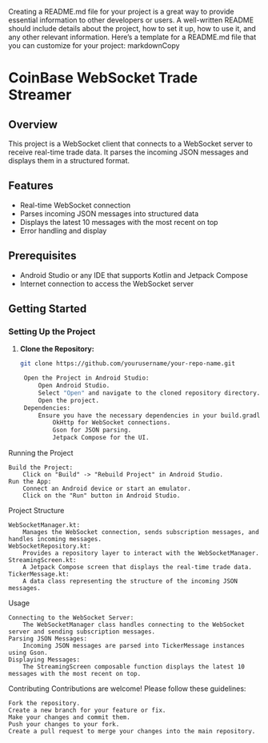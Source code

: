 Creating a README.md file for your project is a great way to provide essential information to other developers or users. A well-written README should include details about the project, how to set it up, how to use it, and any other relevant information.
Here’s a template for a README.md file that you can customize for your project:
markdownCopy

# CoinBase WebSocket Trade Streamer

## Overview

This project is a WebSocket client that connects to a WebSocket server to receive real-time trade data. It parses the incoming JSON messages and displays them in a structured format.

## Features

- Real-time WebSocket connection
- Parses incoming JSON messages into structured data
- Displays the latest 10 messages with the most recent on top
- Error handling and display

## Prerequisites

- Android Studio or any IDE that supports Kotlin and Jetpack Compose
- Internet connection to access the WebSocket server

## Getting Started

### Setting Up the Project

1. **Clone the Repository:**
   ```sh
   git clone https://github.com/yourusername/your-repo-name.git

    Open the Project in Android Studio:
        Open Android Studio.
        Select "Open" and navigate to the cloned repository directory.
        Open the project.
    Dependencies:
        Ensure you have the necessary dependencies in your build.gradle file. This project uses:
            OkHttp for WebSocket connections.
            Gson for JSON parsing.
            Jetpack Compose for the UI.

Running the Project

    Build the Project:
        Click on "Build" -> "Rebuild Project" in Android Studio.
    Run the App:
        Connect an Android device or start an emulator.
        Click on the "Run" button in Android Studio.

Project Structure

    WebSocketManager.kt:
        Manages the WebSocket connection, sends subscription messages, and handles incoming messages.
    WebSocketRepository.kt:
        Provides a repository layer to interact with the WebSocketManager.
    StreamingScreen.kt:
        A Jetpack Compose screen that displays the real-time trade data.
    TickerMessage.kt:
        A data class representing the structure of the incoming JSON messages.

Usage

    Connecting to the WebSocket Server:
        The WebSocketManager class handles connecting to the WebSocket server and sending subscription messages.
    Parsing JSON Messages:
        Incoming JSON messages are parsed into TickerMessage instances using Gson.
    Displaying Messages:
        The StreamingScreen composable function displays the latest 10 messages with the most recent on top.

Contributing
Contributions are welcome! Please follow these guidelines:

    Fork the repository.
    Create a new branch for your feature or fix.
    Make your changes and commit them.
    Push your changes to your fork.
    Create a pull request to merge your changes into the main repository.
